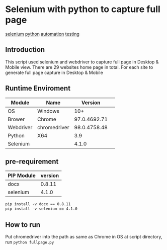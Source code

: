 # Selenium with python to capture full page
<abbr title="selenium">selenium</abbr>
<abbr title="python">python</abbr>
<abbr title="automation">automation</abbr>
<abbr title="testing">testing</abbr>


## Introduction
This script used selenium and webdriver to capture full page in Desktop & Mobile view. There are 29 websites home page in total. For each site to generate full page capture in Desktop & Mobile

## Runtime Enviroment

|  Module  | Name    |   Version  |     |
| --- | --- | --- | --- |
| OS   | Windows   |   10+  |     |
|   Brower | Chrome    |   97.0.4692.71   |     |
|   Webdriver| chromedriver   |   98.0.4758.48  |     |
|   Python| X64  |   3.9  |     |
|   Selenium|  |   4.1.0  |     |

## pre-requirement

|    PIP Module |  version   |
| --- | --- |
|   docx  |  0.8.11   |
|   selenium |  4.1.0   |

``` apache
pip install -v docx == 0.8.11
pip install -v selenium == 4.1.0
```

## How to run
Put chromedriver into the path as same as Chrome in OS
at script directory, run `python fullpage.py`
